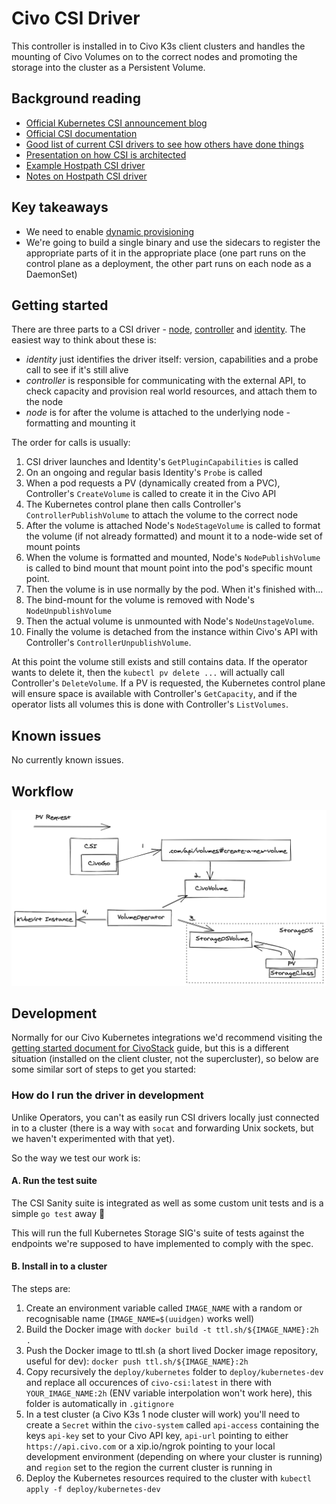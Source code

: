 # Civo CSI Driver

This controller is installed in to Civo K3s client clusters and handles the mounting of Civo Volumes on to the
correct nodes and promoting the storage into the cluster as a Persistent Volume.

## Background reading

* [Official Kubernetes CSI announcement blog](https://kubernetes.io/blog/2019/01/15/container-storage-interface-ga/)
* [Official CSI documentation](https://kubernetes-csi.github.io/docs/)
* [Good list of current CSI drivers to see how others have done things](https://kubernetes-csi.github.io/docs/drivers.html)
* [Presentation on how CSI is architected](https://www.usenix.org/sites/default/files/conference/protected-files/vault20_slides_seidman.pdf)
* [Example Hostpath CSI driver](https://github.com/kubernetes-csi/csi-driver-host-path/)
* [Notes on Hostpath CSI driver](https://www.velotio.com/engineering-blog/kubernetes-csi-in-action-explained-with-features-and-use-cases)

## Key takeaways

* We need to enable [dynamic provisioning](https://kubernetes.io/blog/2019/01/15/container-storage-interface-ga/#dynamic-provisioning)
* We're going to build a single binary and use the sidecars to register the appropriate parts of it in the appropriate place (one part runs on the control plane as a deployment, the other part runs on each node as a DaemonSet)

## Getting started

There are three parts to a CSI driver - [node](pkg/driver/node_server.go), [controller](pkg/driver/controller_server.go) and [identity](pkg/driver/identity_server.go). The easiest way to think about these is:

* *identity* just identifies the driver itself: version, capabilities and a probe call to see if it's still alive
* *controller* is responsible for communicating with the external API, to check capacity and provision real world resources, and attach them to the node
* *node* is for after the volume is attached to the underlying node - formatting and mounting it

The order for calls is usually:

1. CSI driver launches and Identity's `GetPluginCapabilities` is called
2. On an ongoing and regular basis Identity's `Probe` is called
3. When a pod requests a PV (dynamically created from a PVC), Controller's `CreateVolume` is called to create it in the Civo API
4. The Kubernetes control plane then calls Controller's `ControllerPublishVolume` to attach the volume to the correct node
5. After the volume is attached Node's `NodeStageVolume` is called to format the volume (if not already formatted) and mount it to a node-wide set of mount points
6. When the volume is formatted and mounted, Node's `NodePublishVolume` is called to bind mount that mount point into the pod's specific mount point.
7. Then the volume is in use normally by the pod. When it's finished with...
8. The bind-mount for the volume is removed with Node's `NodeUnpublishVolume`
9. Then the actual volume is unmounted with Node's `NodeUnstageVolume`.
10. Finally the volume is detached from the instance within Civo's API with Controller's `ControllerUnpublishVolume`.

At this point the volume still exists and still contains data. If the operator wants to delete it, then the `kubectl pv delete ...` will actually call Controller's `DeleteVolume`. If a PV is requested, the Kubernetes control plane will ensure space is available with Controller's `GetCapacity`, and if the operator lists all volumes this is done with Controller's `ListVolumes`.

## Known issues

No currently known issues.

## Workflow

![volumeworkflow](./images/volumeworkflow.png)

## Development

Normally for our Civo Kubernetes integrations we'd recommend visiting the [getting started document for CivoStack](https://github.com/civo/civo-stack/blob/master/GETTING_STARTED.md) guide, but this is a different situation (installed on the client cluster, not the supercluster), so below are some similar sort of steps to get you started:

### How do I run the driver in development

Unlike Operators, you can't as easily run CSI drivers locally just connected in to a cluster (there is a way with `socat` and forwarding Unix sockets, but we haven't experimented with that yet).

So the way we test our work is:

#### A. Run the test suite

The CSI Sanity suite is integrated as well as some custom unit tests and is a simple `go test` away 🥳

This will run the full Kubernetes Storage SIG's suite of tests against the endpoints we're supposed to have implemented to comply with the spec.

#### B. Install in to a cluster

The steps are:

1. Create an environment variable called `IMAGE_NAME` with a random or recognisable name (`IMAGE_NAME=$(uuidgen)` works well)
2. Build the Docker image with `docker build -t ttl.sh/${IMAGE_NAME}:2h .`
3. Push the Docker image to ttl.sh (a short lived Docker image repository, useful for dev): `docker push ttl.sh/${IMAGE_NAME}:2h`
4. Copy recursively the `deploy/kubernetes` folder to `deploy/kubernetes-dev` and replace all occurences of `civo-csi:latest` in there with `YOUR_IMAGE_NAME:2h` (ENV variable interpolation won't work here), this folder is automatically in `.gitignore`
5. In a test cluster (a Civo K3s 1 node cluster will work) you'll need to create a `Secret` within the `civo-system` called `api-access` containing the keys `api-key` set to your Civo API key, `api-url` pointing to either `https://api.civo.com` or a xip.io/ngrok pointing to your local development environment (depending on where your cluster is running) and `region` set to the region the current cluster is running in
6. Deploy the Kubernetes resources required to the cluster with `kubectl apply -f deploy/kubernetes-dev`
